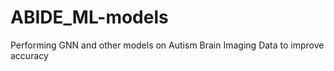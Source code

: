 # ABIDE_ML-models

Performing GNN and other models on Autism Brain Imaging Data to improve accuracy
